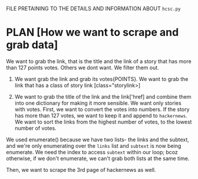 FILE PRETAINING TO THE DETAILS AND INFORMATION ABOUT `hcsc.py`

# PLAN [How we want to scrape and grab data]
We want to grab the link, that is the title and the link of a story that has more than 127 points votes. 
Others we dont want. 
We filter them out.

1. We want grab the link and grab its votes{POINTS}.
   We want to grab the link that has a class of story link [class="storylink>]

2.   We want to grab the title of the link and the link['href] and combine them into one dictionary for making it more sensible.
We want only stories with votes. 
First, we want to convert the votes into numbers. If the story has more than 127 votes, we want to keep it and append to `hackernews`.
We want to sort the links from the highest number of votes, to the lowest number of votes.

We used enumerate() because we have two lists- the links and the subtext, and we're only enumerating over the `links` list and `subtext` is now being enumerate.
We need the index to access `subtext` within our loop; bcoz otherwise, if we don't enumerate, we can't grab both lists at the same time.

Then, we want to scrape the 3rd page of hackernews as well.


